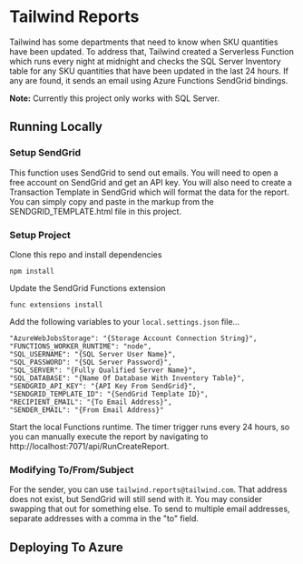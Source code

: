 # Tailwind Reports

Tailwind has some departments that need to know when SKU quantities have been updated. To address that, Tailwind created a Serverless Function which runs every night at midnight and checks the SQL Server Inventory table for any SKU quantities that have been updated in the last 24 hours. If any are found, it sends an email using Azure Functions SendGrid bindings.

**Note:** Currently this project only works with SQL Server.

## Running Locally

### Setup SendGrid

This function uses SendGrid to send out emails. You will need to open a free account on SendGrid and get an API key. You will also need to create a Transaction Template in SendGrid which will format the data for the report. You can simply copy and paste in the markup from the SENDGRID_TEMPLATE.html file in this project.

### Setup Project

Clone this repo and install dependencies

```
npm install
```

Update the SendGrid Functions extension

```
func extensions install
```

Add the following variables to your `local.settings.json` file...

```
"AzureWebJobsStorage": "{Storage Account Connection String}",
"FUNCTIONS_WORKER_RUNTIME": "node",
"SQL_USERNAME": "{SQL Server User Name}",
"SQL_PASSWORD": "{SQL Server Password}",
"SQL_SERVER": "{Fully Qualified Server Name}",
"SQL_DATABASE": "{Name Of Database With Inventory Table}",
"SENDGRID_API_KEY": "{API Key From SendGrid}",
"SENDGRID_TEMPLATE_ID": "{SendGrid Template ID}",
"RECIPIENT_EMAIL": "{To Email Address}",
"SENDER_EMAIL": "{From Email Address}"
```

Start the local Functions runtime. The timer trigger runs every 24 hours, so you can manually execute the report by navigating to http://localhost:7071/api/RunCreateReport.

### Modifying To/From/Subject

For the sender, you can use `tailwind.reports@tailwind.com`. That address does not exist, but SendGrid will still send with it. You may consider swapping that out for something else. To send to multiple email addresses, separate addresses with a comma in the "to" field.

## Deploying To Azure
